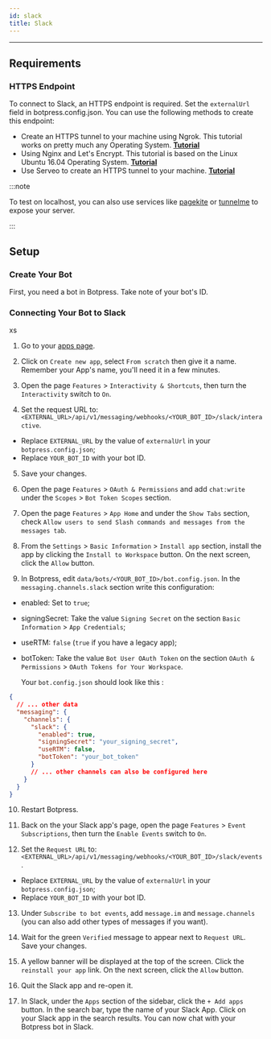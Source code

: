 ```yaml
---
id: slack
title: Slack
---
```


---------------

## Requirements

### HTTPS Endpoint

To connect to Slack, an HTTPS endpoint is required. Set the `externalUrl` field in botpress.config.json. You can use the following methods to create this endpoint:

- Create an HTTPS tunnel to your machine using Ngrok. This tutorial works on pretty much any Operating System. [**Tutorial**](https://api.slack.com/tutorials/tunneling-with-ngrok)
- Using Nginx and Let's Encrypt. This tutorial is based on the Linux Ubuntu 16.04 Operating System. [**Tutorial**](https://www.digitalocean.com/community/tutorials/how-to-secure-nginx-with-let-s-encrypt-on-ubuntu-16-04)
- Use Serveo to create an HTTPS tunnel to your machine. [**Tutorial**](https://medium.com/automationmaster/how-to-forward-my-local-port-to-public-using-serveo-4979f352a3bf)

:::note

To test on localhost, you can also use services like [pagekite](https://pagekite.net/) or [tunnelme](https://localtunnel.github.io/www/) to expose your server.

:::

## Setup

### Create Your Bot

First, you need a bot in Botpress. Take note of your bot's ID.

### Connecting Your Bot to Slack
xs
1. Go to your [apps page](https://api.slack.com/apps).

2. Click on `Create new app`, select `From scratch` then give it a name. Remember your App's name, you'll need it in a few minutes.

3. Open the page `Features` > `Interactivity & Shortcuts`, then turn the `Interactivity` switch to `On`.

4. Set the request URL to: `<EXTERNAL_URL>/api/v1/messaging/webhooks/<YOUR_BOT_ID>/slack/interactive`.

- Replace `EXTERNAL_URL` by the value of `externalUrl` in your `botpress.config.json`;
- Replace `YOUR_BOT_ID` with your bot ID.

5. Save your changes.

6. Open the page `Features` > `OAuth & Permissions` and add `chat:write` under the `Scopes` > `Bot Token Scopes` section.

7. Open the page `Features` > `App Home` and under the `Show Tabs` section, check `Allow users to send Slash commands and messages from the messages tab`.

8. From the `Settings` > `Basic Information` > `Install app` section, install the app by clicking the `Install to Workspace` button. On the next screen, click the `Allow` button.

9. In Botpress, edit `data/bots/<YOUR_BOT_ID>/bot.config.json`. In the `messaging.channels.slack` section write this configuration:

- enabled: Set to `true`;
- signingSecret: Take the value `Signing Secret` on the section `Basic Information` > `App Credentials`;
- useRTM: `false` (`true` if you have a legacy app);
- botToken: Take the value `Bot User OAuth Token` on the section `OAuth & Permissions` > `OAuth Tokens for Your Workspace`.

  Your `bot.config.json` should look like this :

```json
{
  // ... other data
  "messaging": {
    "channels": {
      "slack": {
        "enabled": true,
        "signingSecret": "your_signing_secret",
        "useRTM": false,
        "botToken": "your_bot_token"
      }
      // ... other channels can also be configured here
    }
  }
}
```

10. Restart Botpress.

11. Back on the your Slack app's page, open the page `Features` > `Event Subscriptions`, then turn the `Enable Events` switch to `On`.

12. Set the `Request URL` to: `<EXTERNAL_URL>/api/v1/messaging/webhooks/<YOUR_BOT_ID>/slack/events`.

- Replace `EXTERNAL_URL` by the value of `externalUrl` in your `botpress.config.json`;
- Replace `YOUR_BOT_ID` with your bot ID.

13. Under `Subscribe to bot events`, add `message.im` and `message.channels` (you can also add other types of messages if you want).

14. Wait for the green `Verified` message to appear next to `Request URL`. Save your changes.

15. A yellow banner will be displayed at the top of the screen. Click the `reinstall your app` link. On the next screen, click the `Allow` button.

16. Quit the Slack app and re-open it.

17. In Slack, under the `Apps` section of the sidebar, click the `+ Add apps` button. In the search bar, type the name of your Slack App. Click on your Slack app in the search results. You can now chat with your Botpress bot in Slack.
